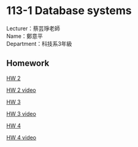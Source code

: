# 113-1 Database systems
Lecturer：蔡芸琤老師   
Name：鄭意平   
Department：科技系3年級  

## Homework
<p dir="auto"><a href="https://github.com/hann0209/database-systems/tree/main/hw2" rel="nofollow">HW 2</a></p>
<p dir="auto"><a href="https://youtu.be/AiDX7JTEtFY" rel="nofollow">HW 2 video</a></p>
<p dir="auto"><a href="https://github.com/hann0209/database-systems/tree/main/hw3" rel="nofollow">HW 3</a></p>
<p dir="auto"><a href="https://youtu.be/NsyJgXOH5vc" rel="nofollow">HW 3 video</a></p>
<p dir="auto"><a href="https://github.com/hann0209/database-systems/tree/main/hw3" rel="nofollow">HW 4</a></p>
<p dir="auto"><a href="https://youtu.be/NsyJgXOH5vc" rel="nofollow">HW 4 video</a></p>
